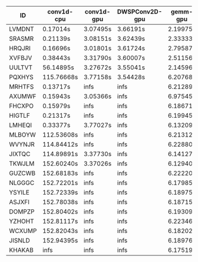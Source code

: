 |ID|conv1d-cpu|conv1d-gpu|DWSPConv2D-gpu|gemm-gpu|avg|
|-|-|-|-|-|-|
|LVMDNT|0.17014s|3.07495s|3.66191s|2.19975s|2.27669s|
|SRASMR|0.21139s|3.08151s|3.62439s|2.33333s|2.31265s|
|HRQJRI|0.16696s|3.01801s|3.61724s|2.79587s|2.39952s|
|XVFBJV|0.38443s|3.31790s|3.60007s|2.51156s|2.45349s|
|UULTVT|56.14895s|3.27672s|3.55041s|2.14596s|16.28051s|
|PQXHYS|115.76668s|3.77158s|3.54428s|6.20768s|32.32255s|
|MRHTFS|0.13717s|infs|infs|6.21289s|infs|
|AXUMWF|0.15943s|3.05366s|infs|6.97545s|infs|
|FHCXPO|0.15979s|infs|infs|6.18671s|infs|
|HIGTLF|0.21317s|infs|infs|6.19945s|infs|
|LMHEQI|0.33377s|3.77027s|infs|6.13209s|infs|
|MLBOYW|112.53608s|infs|infs|6.21312s|infs|
|WVYNJR|114.84412s|infs|infs|6.22880s|infs|
|JIXTQC|114.89891s|3.37730s|infs|6.14127s|infs|
|TKWJLM|152.60240s|3.37026s|infs|6.12940s|infs|
|GUZCWB|152.68183s|infs|infs|6.22220s|infs|
|NLGGGC|152.72201s|infs|infs|6.17985s|infs|
|YSYILE|152.72339s|infs|infs|6.18975s|infs|
|ASJXFI|152.78038s|infs|infs|6.18715s|infs|
|DOMPZP|152.80402s|infs|infs|6.19309s|infs|
|YZHOHT|152.81117s|infs|infs|6.22346s|infs|
|WCXUMP|152.82043s|infs|infs|6.18202s|infs|
|JISNLD|152.94395s|infs|infs|6.18976s|infs|
|KHAKAB|infs|infs|infs|6.17519s|infs|
